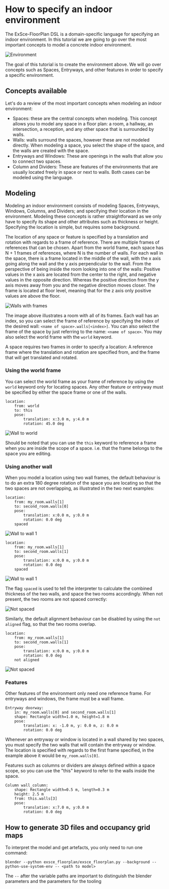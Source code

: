 # How to specify an indoor environment

The ExSce-FloorPlan DSL is a domain-specific language for specifying an indoor environment. In this tutorial we are going to go over the most important concepts to model a concrete indoor environment. 

![Environment](images/floorplan_concepts.png)

The goal of this tutorial is to create the environment above. We will go over concepts such as Spaces, Entryways, and other features in order to specify a specific environment. 

## Concepts available
Let's do a review of the most important concepts when modeling an indoor environment:
* Spaces: these are the central concepts when modeling. This concept allows you to model any space in a floor plan: a room, a hallway, an intersection, a reception, and any other space that is surrounded by walls. 
* Walls: walls surround the spaces, however these are not modeled directly. When modeling a space, you select the shape of the space, and the walls are created with the space. 
* Entryways and Windows: These are openings in the walls that allow you to connect two spaces. 
* Column and Dividers: These are features of the environments that are usually located freely in space or next to walls. Both cases can be modeled using the language. 

## Modeling
Modeling an indoor environment consists of modeling Spaces, Entryways, Windows, Columns, and Dividers; and specifying their location in the environment. Modeling these concepts is rather straightforward as we only have to specify its shape and other attributes such as thickness or height. Specifying the location is simple, but requires some background.

The location of any space or feature is specified by a translation and rotation with regards to a frame of reference. There are multiple frames of references that can be chosen. Apart from the world frame, each space has N + 1 frames of references, where N is the number of walls. For each wall in the space, there is a frame located in the middle of the wall, with the x axis going along the wall and the y axis perpendicular to the wall. From the perspective of being inside the room looking into one of the walls: Positive values in the x axis are located from the center to the right, and negative values in the opposite direction. Whereas the positive direction from the y axis moves away from you and the negative direction moves closer. The frame is located at floor level, meaning that for the z axis only positive values are above the floor. 

![Walls with frames](images/walls_with_frames.png) 

The image above illustrates a room with all of its frames. Each wall has an index, so you can select the frame of reference by specifying the index of the desired wall: `<name of space>.walls[<index>]`. You can also select the frame of the space by just referring to the name: `<name of space>`. You may also select the world frame with the `world` keyword.

A space requires two frames in order to specify a location: A reference frame where the translation and rotation are specified from, and the frame that will get translated and rotated.

### Using the world frame

You can select the world frame as your frame of reference by using the `world` keyword only for locating spaces. Any other feature or entryway must be specified by either the space frame or one of the walls.

```
location:
    from: world
    to: this
    pose:
        translation: x:3.0 m, y:4.0 m
        rotation: 45.0 deg
```
![Wall to world](images/wall_location.png)

Should be noted that you can use the `this` keyword to reference a frame when you are inside the scope of a space. i.e. that the frame belongs to the space you are editing.

### Using another wall

When you model a location using two wall frames, the default behaviour is to do an extra 180 degree rotation of the space you are locating so that the two spaces are not overlapping, as illustrated in the two next examples:

```
location:
    from: my_room.walls[1]
    to: second_room.walls[0]
    pose:
        translation: x:0.0 m, y:0.0 m
        rotation: 0.0 deg
    spaced
```
![Wall to wall 1](images/walls_with_frames_01.png)

```
location:
    from: my_room.walls[1]
    to: second_room.walls[1]
    pose:
        translation: x:0.0 m, y:0.0 m
        rotation: 0.0 deg
    spaced
```
![Wall to wall 1](images/walls_with_frames_02.png)

The flag `spaced` is used to tell the interpreter to calculate the combined thickness of the two walls, and space the two rooms accordingly. When not present, the two rooms are not spaced correctly:

![Not spaced](images/walls_not_spaced.png)

Similarly, the default alignment behaviour can be disabled by using the `not aligned` flag, so that the two rooms overlap.

```
location:
    from: my_room.walls[1]
    to: second_room.walls[1]
    pose:
        translation: x:0.0 m, y:0.0 m
        rotation: 0.0 deg
    not aligned
```
![Not spaced](images/walls_not_aligned.png)

### Features

Other features of the environment only need one reference frame. For entryways and windows, the frame must be a wall frame.

```
Entryway doorway:
    in: my_room.walls[0] and second_room.walls[1]
    shape: Rectangle width=1.0 m, height=1.8 m
    pose:
        translation: x: -1.0 m, y: 0.0 m, z: 0.0 m
        rotation: 0.0 deg
```
Whenever an entryway or window is located in a wall shared by two spaces, you must specify the two walls that will contain the entryway or window. The location is specified with regards to the first frame specified, in the example above it would be `my_room.walls[0]`.

Features such as columns or dividers are always defined within a space scope, so you can use the "this" keyword to refer to the walls inside the space.
```
Column wall_column:
    shape: Rectangle width=0.5 m, length=0.3 m
    height: 2.5 m
    from: this.walls[3]
    pose:
        translation: x:7.0 m, y:0.0 m
        rotation: 0.0 deg
```

## How to generate 3D files and occupancy grid maps

To interpret the model and get artefacts, you only need to run one command:

```
blender --python exsce_floorplan/exsce_floorplan.py --background --python-use-system-env -- <path to model>
```

The `--` after the variable paths are important to distinguish the blender parameters and the parameters for the tooling